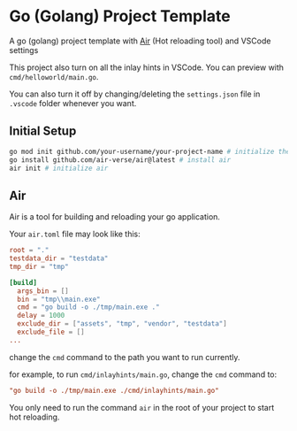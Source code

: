 # Go (Golang) Project Template

A go (golang) project template with [Air](https://github.com/air-verse/air) (Hot reloading tool) and VSCode settings

This project also turn on all the inlay hints in VSCode. You can preview with `cmd/helloworld/main.go`.

You can also turn it off by changing/deleting the `settings.json` file in `.vscode` folder whenever you want.

## Initial Setup

```bash
go mod init github.com/your-username/your-project-name # initialize the project
go install github.com/air-verse/air@latest # install air
air init # initialize air
```

## Air
Air is a tool for building and reloading your go application.

Your `air.toml` file may look like this:

```toml
root = "."
testdata_dir = "testdata"
tmp_dir = "tmp"

[build]
  args_bin = []
  bin = "tmp\\main.exe"
  cmd = "go build -o ./tmp/main.exe ."
  delay = 1000
  exclude_dir = ["assets", "tmp", "vendor", "testdata"]
  exclude_file = []
...
```

change the `cmd` command to the path you want to run currently.

for example, to run `cmd/inlayhints/main.go`, change the `cmd` command to:

```toml
"go build -o ./tmp/main.exe ./cmd/inlayhints/main.go"
```

You only need to run the command `air` in the root of your project to start hot reloading.

